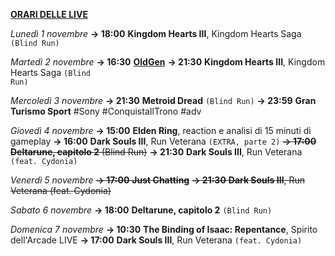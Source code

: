 <b><u>ORARI DELLE LIVE</u></b>

<i>Lunedì 1 novembre</i>
<b>→ 18:00</b> <b>Kingdom Hearts III</b>, Kingdom Hearts Saga <code>(Blind Run)</code>

<i>Martedì 2 novembre</i>
<b>→ 16:30</b> <a href="https://www.twitch.tv/oldgenproject"><b>OldGen</b></a>
<b>→ 21:30</b> <b>Kingdom Hearts III</b>, Kingdom Hearts Saga <code>(Blind Run)</code>

<i>Mercoledì 3 novembre</i>
<b>→ 21:30</b> <b>Metroid Dread</b> <code>(Blind Run)</code>
<b>→ 23:59</b> <b>Gran Turismo Sport</b> #Sony #ConquistaIlTrono #adv

<i>Giovedì 4 novembre</i>
<b>→ 15:00</b> <b>Elden Ring</b>, reaction e analisi di 15 minuti di gameplay
<b>→ 16:00</b> <b>Dark Souls III</b>, Run Veterana <code>(EXTRA, parte 2)</code>
<s><b>→ 17:00</b> <b>Deltarune, capitolo 2</b> (Blind Run)</s>
<b>→ 21:30</b> <b>Dark Souls III</b>, Run Veterana <code>(feat. Cydonia)</code>

<i>Venerdì 5 novembre</i>
<s><b>→ 17:00</b> <b>Just Chatting</b></s>
<s><b>→ 21:30</b> <b>Dark Souls III</b>, Run Veterana (feat. Cydonia)</s>

<i>Sabato 6 novembre</i>
<b>→ 18:00</b> <b>Deltarune, capitolo 2</b> <code>(Blind Run)</code>

<i>Domenica 7 novembre</i>
<b>→ 10:30</b> <b>The Binding of Isaac: Repentance</b>, Spirito dell'Arcade LIVE
<b>→ 17:00</b> <b>Dark Souls III</b>, Run Veterana <code>(feat. Cydonia)</code>
